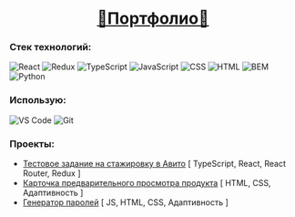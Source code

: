 <a href="https://nikolab131.github.io/Portfolio/">
  <h1 align="center">&#127794;Портфолио&#127794;</h1>
</a>

### Стек технологий:
![React](https://img.shields.io/badge/React[basic]-%23323330.svg?style=for-the-badge&logo=React)
![Redux](https://img.shields.io/badge/Redux[basic]-%23323330.svg?style=for-the-badge&logo=Redux&logoColor=%23764ABC)
![TypeScript](https://img.shields.io/badge/typescript[basic]-%23323330.svg?style=for-the-badge&logo=typescript&logoColor=%23007ACC)
![JavaScript](https://img.shields.io/badge/javascript-%23323330.svg?style=for-the-badge&logo=javascript&logoColor=%23F7DF1E)
![CSS](https://img.shields.io/badge/css-%231572B6.svg?style=for-the-badge&logo=css3&logoColor=white)
![HTML](https://img.shields.io/badge/html-%23E34F26.svg?style=for-the-badge&logo=html5&logoColor=white)
![BEM](https://img.shields.io/badge/BEM[basic]-%2317a1e6.svg?style=for-the-badge&logo=BEM&logoColor=white)
![Python](https://img.shields.io/badge/Python-%23ffd95c.svg?style=for-the-badge&logo=python&logoColor=%233776AB)

### Использую:
![VS Code](https://img.shields.io/badge/VS_Code-%23323330.svg?style=for-the-badge&logo=Visual-Studio-Code&logoColor=%23007ACC)
![Git](https://img.shields.io/badge/git-%23F05033.svg?style=for-the-badge&logo=git&logoColor=white)

### Проекты:
- [Тестовое задание на стажировку в Авито](https://github.com/NikolaB131/Avito-internship-project) [ TypeScript, React, React Router, Redux ]
- [Карточка предварительного просмотра продукта](https://nikolab131.github.io/Product-preview-card-component) [ HTML, CSS, Адаптивность ]
- [Генератор паролей](https://nikolab131.github.io/Password-generator-app) [ JS, HTML, CSS, Адаптивность ]
